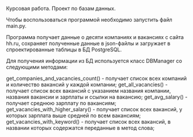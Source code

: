 Курсовая работа. Проект по базам данных.

Чтобы воспользоваться программой необходимо запустить файл main.py.

Программа получает данные о десяти компаниях и вакансиях с сайта hh.ru, сохраняет полученные данные в json-файлы и загружает в спроектированные таблицы в БД PostgreSQL.

Для получения информации из БД используется класс DBManager со следующими методами: 

get_companies_and_vacancies_count() - получает список всех компаний и количество вакансий у каждой компании; 
get_all_vacancies() - получает список всех вакансий с указанием названия компании, названия вакансии и зарплаты и ссылки на вакансию; 
get_avg_salary() - получает среднюю зарплату по вакансиям; 
get_vacancies_with_higher_salary() - получает список всех вакансий, у которых зарплата выше средней по всем вакансиям; 
get_vacancies_with_keyword() - получает список всех вакансий, в названии которых содержатся переданные в метод слова; 


